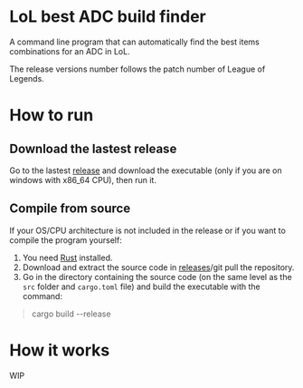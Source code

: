 # LoL best ADC build finder
A command line program that can automatically find the best items combinations for an ADC in LoL.

The release versions number follows the patch number of League of Legends.

# How to run

## Download the lastest release
Go to the lastest [release](https://github.com/trimix3d/lol_best_adc_build_finder/releases) and download the executable (only if you are on windows with x86_64 CPU), then run it.

## Compile from source
If your OS/CPU architecture is not included in the release or if you want to compile the program yourself:
1. You need [Rust](https://www.rust-lang.org/tools/install) installed.
2. Download and extract the source code in [releases](https://github.com/trimix3d/lol_best_adc_build_finder/releases)/git pull the repository.
3. Go in the directory containing the source code (on the same level as the `src` folder and `cargo.toml` file) and build the executable with the command:
> cargo build --release

# How it works
WIP